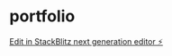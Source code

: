 # portfolio

[Edit in StackBlitz next generation editor ⚡️](https://stackblitz.com/~/github.com/RohanRao143/portfolio)